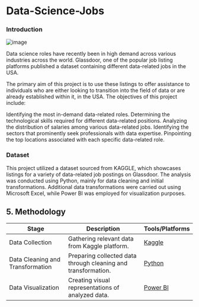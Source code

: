 # Data-Science-Jobs

### Introduction
![image](https://github.com/mademoixcel/Data-Science-Jobs/assets/124081194/cc370dc0-c064-4655-8cc3-52a12eba5619)

Data science roles have recently been in high demand across various industries across the world. Glassdoor, one of the popular job listing platforms published a dataset containing different data-related jobs in the USA.

The primary aim of this project is to use these listings to offer assistance to individuals who are either looking to transition into the field of data or are already established within it, in the USA. The objectives of this project include:

Identifying the most in-demand data-related roles.
Determining the technological skills required for different data-related positions.
Analyzing the distribution of salaries among various data-related jobs.
Identifying the sectors that prominently seek professionals with data expertise.
Pinpointing the top locations associated with each specific data-related role.

### Dataset
This project utilized a dataset sourced from KAGGLE, which showcases listings for a variety of data-related job postings on Glassdoor. The analysis was conducted using Python, mainly for data cleaning and initial transformations. Additional data transformations were carried out using Microsoft Excel, while Power BI was employed for visualization purposes.


## 5. Methodology
| Stage                       | Description                                                   | Tools/Platforms          |
|-----------------------------|---------------------------------------------------------------|--------------------------|
| Data Collection             | Gathering relevant data from Kaggle platform.                 | [Kaggle](https://www.kaggle.com/datasets/rashikrahmanpritom/data-science-job-posting-on-glassdoor)                   |
| Data Cleaning and Transformation | Preparing collected data through cleaning and transformation. | [Python](https://github.com/mademoixcel/Customer-Profiling-Analysis/blob/main/clean_customer_data.csv)        |
| Data Visualization          | Creating visual representations of analyzed data.             | [Power BI ](https://app.powerbi.com/view?r=eyJrIjoiMzhlNDEwODctMTc5NC00MzViLWI1YWQtMDIzYzY0NWFmYjgzIiwidCI6IjA2NmM4OTg0LWZmOTgtNDM1NC04YTdhLWZhY2I1NGE0YjUyOSJ9)               |
